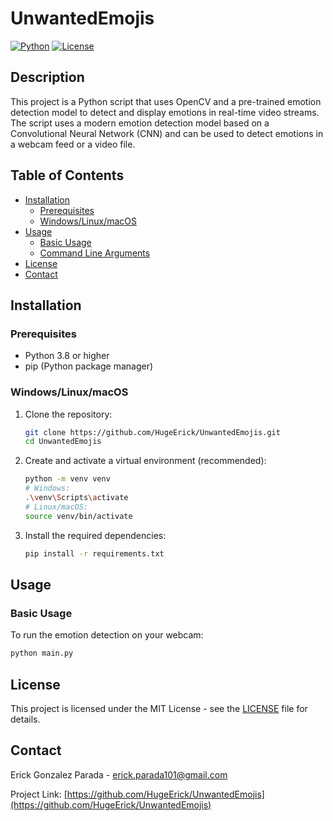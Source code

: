 # UnwantedEmojis

[![Python](https://img.shields.io/badge/Python-3.8%2B-blue)](https://www.python.org/)
[![License](https://img.shields.io/badge/License-MIT-green)](LICENSE)

## Description

This project is a Python script that uses OpenCV and a pre-trained emotion detection model to detect and display emotions in real-time video streams. The script uses a modern emotion detection model based on a Convolutional Neural Network (CNN) and can be used to detect emotions in a webcam feed or a video file.

## Table of Contents

- [Installation](#installation)
  - [Prerequisites](#prerequisites)
  - [Windows/Linux/macOS](#windowslinuxmacos)
- [Usage](#usage)
  - [Basic Usage](#basic-usage)
  - [Command Line Arguments](#command-line-arguments)
- [License](#license)
- [Contact](#contact)

## Installation

### Prerequisites

- Python 3.8 or higher
- pip (Python package manager)

### Windows/Linux/macOS

1. Clone the repository:

   ```bash
   git clone https://github.com/HugeErick/UnwantedEmojis.git
   cd UnwantedEmojis
   ```

2. Create and activate a virtual environment (recommended):

   ```bash
   python -m venv venv
   # Windows:
   .\venv\Scripts\activate
   # Linux/macOS:
   source venv/bin/activate
   ```

3. Install the required dependencies:

   ```bash
   pip install -r requirements.txt
   ```

## Usage

### Basic Usage

To run the emotion detection on your webcam:

```bash
python main.py
```

## License

This project is licensed under the MIT License - see the [LICENSE](LICENSE) file for details.

## Contact

Erick Gonzalez Parada - <erick.parada101@gmail.com>

Project Link: [https://github.com/HugeErick/UnwantedEmojis](https://github.com/HugeErick/UnwantedEmojis)
